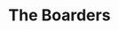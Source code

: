 ---
  title: The Boarders
  description: Boarding was offered until the mid 1970s.
  latitude: -26.173664
  longitude: 28.075313
  cards:
    - poi-004-card-001.md
    - poi-004-card-002.md
    - poi-004-card-003.md
    - poi-004-card-004.md
    - poi-004-card-005.md
    - poi-004-card-006.md
  themes:
    - Koch Street
    - Alumni
    - Grounds and Buildings
    - Traditions and Innovations
    - Stories
---
